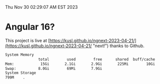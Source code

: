 Thu Nov 30 02:29:07 AM EST 2023

# Angular 16?


This project is live at [https://kusl.github.io/ngnext-2023-04-21/](https://kusl.github.io/ngnext-2023-04-21/ "next!") thanks to Github.

```bash
System Memory
               total        used        free      shared  buff/cache   available
Mem:            15Gi       2.1Gi       2.9Gi       225Mi        10Gi        13Gi
Swap:          8.0Gi        69Mi       7.9Gi
System Storage
799M	.
```
```bash
